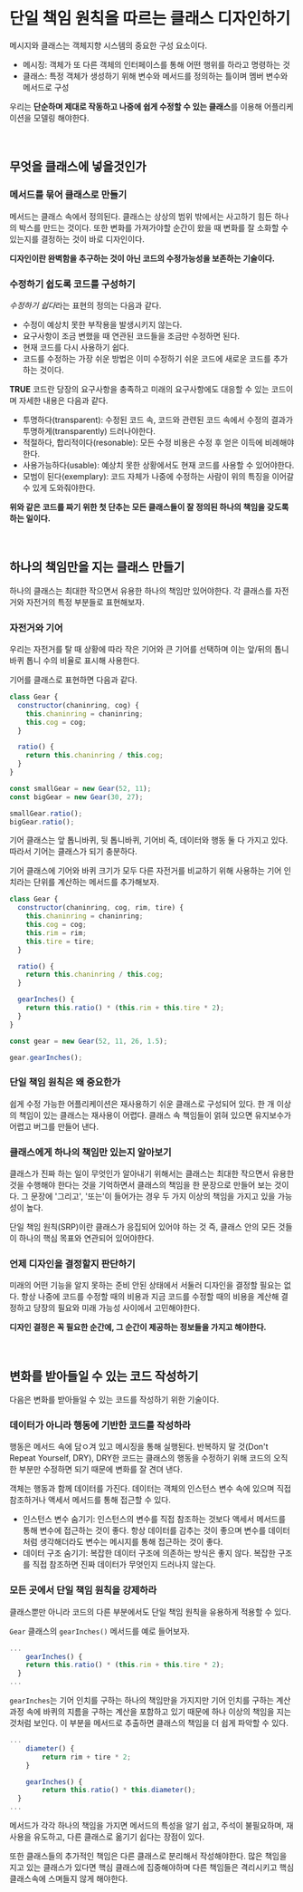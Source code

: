 # 단일 책임 원칙을 따르는 클래스 디자인하기

메시지와 클래스는 객체지향 시스템의 중요한 구성 요소이다.

- 메시징: 객체가 또 다른 객체의 인터페이스를 통해 어떤 행위를 하라고 명령하는 것
- 클래스: 특정 객체가 생성하기 위해 변수와 메서드를 정의하는 틀이며 멤버 변수와 메서드로 구성

우리는 **단순하며 제대로 작동하고 나중에 쉽게 수정할 수 있는 클래스**를 이용해 어플리케이션을 모델링 해야한다.

<br>

## 무엇을 클래스에 넣을것인가

### 메서드를 묶어 클래스로 만들기

메서드는 클래스 속에서 정의된다. 클래스는 상상의 범위 밖에서는 사고하기 힘든 하나의 박스를 만드는 것이다. 또한 변화를 가져가야할 순간이 왔을 때 변화를 잘 소화할 수 있는지를 결정하는 것이 바로 디자인이다.

**디자인이란 완벽함을 추구하는 것이 아닌 코드의 수정가능성을 보존하는 기술이다.**

### 수정하기 쉽도록 코드를 구성하기

*수정하기 쉽다*라는 표현의 정의는 다음과 같다.

- 수정이 예상치 못한 부작용을 발생시키지 않는다.
- 요구사항이 조금 변했을 때 연관된 코드들을 조금만 수정하면 된다.
- 현재 코드를 다시 사용하기 쉽다.
- 코드를 수정하는 가장 쉬운 방법은 이미 수정하기 쉬운 코드에 새로운 코드를 추가하는 것이다.

**TRUE** 코드란 당장의 요구사항을 충족하고 미래의 요구사항에도 대응할 수 있는 코드이며 자세한 내용은 다음과 같다.

- 투명하다(transparent): 수정된 코드 속, 코드와 관련된 코드 속에서 수정의 결과가 투명하게(transparently) 드러나야한다.
- 적절하다, 합리적이다(resonable): 모든 수정 비용은 수정 후 얻은 이득에 비례해야한다.
- 사용가능하다(usable): 예상치 못한 상황에서도 현재 코드를 사용할 수 있어야한다.
- 모범이 된다(exemplary): 코드 자체가 나중에 수정하는 사람이 위의 특징을 이어갈 수 있게 도와줘야한다.

**위와 같은 코드를 짜기 위한 첫 단추는 모든 클래스들이 잘 정의된 하나의 책임을 갖도록 하는 일이다.**

<br>

## 하나의 책임만을 지는 클래스 만들기

하나의 클래스는 최대한 작으면서 유용한 하나의 책임만 있어야한다. 각 클래스를 자전거와 자전거의 특정 부분들로 표현해보자.

### 자전거와 기어

우리는 자전거를 탈 때 상황에 따라 작은 기어와 큰 기어를 선택하며 이는 앞/뒤의 톱니바퀴 톱니 수의 비율로 표시해 사용한다.

기어를 클래스로 표현하면 다음과 같다.

```js
class Gear {
  constructor(chaninring, cog) {
    this.chaninring = chaninring;
    this.cog = cog;
  }

  ratio() {
    return this.chaninring / this.cog;
  }
}

const smallGear = new Gear(52, 11);
const bigGear = new Gear(30, 27);

smallGear.ratio();
bigGear.ratio();
```

기어 클래스는 앞 톱니바퀴, 뒷 톱니바퀴, 기어비 즉, 데이터와 행동 둘 다 가지고 있다. 따라서 기어는 클래스가 되기 충분하다.

기어 클래스에 기어와 바퀴 크기가 모두 다른 자전거를 비교하기 위해 사용하는 기어 인치라는 단위를 계산하는 메서드를 추가해보자.

```js
class Gear {
  constructor(chaninring, cog, rim, tire) {
    this.chaninring = chaninring;
    this.cog = cog;
    this.rim = rim;
    this.tire = tire;
  }

  ratio() {
    return this.chaninring / this.cog;
  }

  gearInches() {
    return this.ratio() * (this.rim + this.tire * 2);
  }
}

const gear = new Gear(52, 11, 26, 1.5);

gear.gearInches();
```

### 단일 책임 원칙은 왜 중요한가

쉽게 수정 가능한 어플리케이션은 재사용하기 쉬운 클래스로 구성되어 있다. 한 개 이상의 책임이 있는 클래스는 재사용이 어렵다. 클래스 속 책임들이 얽혀 있으면 유지보수가 어렵고 버그를 만들어 낸다.

### 클래스에게 하나의 책임만 있는지 알아보기

클래스가 진짜 하는 일이 무엇인가 알아내기 위해서는 클래스는 최대한 작으면서 유용한 것을 수행해야 한다는 것을 기억하면서 클래스의 책임을 한 문장으로 만들어 보는 것이다. 그 문장에 '그리고', '또는'이 들어가는 경우 두 가지 이상의 책임을 가지고 있을 가능성이 높다.

단일 책임 원칙(SRP)이란 클래스가 응집되어 있어야 하는 것 즉, 클래스 안의 모든 것들이 하나의 핵심 목표와 연관되어 있어야한다.

### 언제 디자인을 결정할지 판단하기

미래의 어떤 기능을 알지 못하는 준비 안된 상태에서 서둘러 디자인을 결정할 필요는 없다. 항상 나중에 코드를 수정할 때의 비용과 지금 코드를 수정할 때의 비용을 계산해 결정하고 당장의 필요와 미래 가능성 사이에서 고민해야한다.

**디자인 결정은 꼭 필요한 순간에, 그 순간이 제공하는 정보들을 가지고 해야한다.**

<br>

## 변화를 받아들일 수 있는 코드 작성하기

다음은 변화를 받아들일 수 있는 코드를 작성하기 위한 기술이다.

### 데이터가 아니라 행동에 기반한 코드를 작성하라

행동은 메서드 속에 담ㅇ겨 있고 메시징을 통해 실행된다. 반복하지 말 것(Don't Repeat Yourself, DRY), DRY한 코드는 클래스의 행동을 수정하기 위해 코드의 오직 한 부분만 수정하면 되기 때문에 변화를 잘 견뎌 낸다.

객체는 행동과 함께 데이터를 가진다. 데이터는 객체의 인스턴스 변수 속에 있으며 직접 참조하거나 액세서 메서드를 통해 접근할 수 있다.

- 인스턴스 변수 숨기기: 인스턴스의 변수를 직접 참조하는 것보다 액세서 메서드를 통해 변수에 접근하는 것이 좋다. 항상 데이터를 감추는 것이 좋으며 변수를 데이터처럼 생각해더라도 변수는 메시지를 통해 접근하는 것이 좋다.
- 데이터 구조 숨기기: 복잡한 데이터 구조에 의존하는 방식은 좋지 않다. 복잡한 구조를 직접 참조하면 진짜 데이터가 무엇인지 드러나지 않는다.

### 모든 곳에서 단일 책임 원칙을 강제하라

클래스뿐만 아니라 코드의 다른 부분에서도 단일 책임 원칙을 유용하게 적용할 수 있다.

`Gear` 클래스의 `gearInches()` 메서드를 예로 들어보자.

```js
...
	gearInches() {
    return this.ratio() * (this.rim + this.tire * 2);
  }
...
```

`gearInches`는 기어 인치를 구하는 하나의 책임만을 가지지만 기어 인치를 구하는 계산 과정 속에 바퀴의 지름을 구하는 계산을 포함하고 있기 때문에 하나 이상의 책임을 지는 것처럼 보인다. 이 부분을 메서드로 추출하면 클래스의 책임을 더 쉽게 파악할 수 있다.

```js
...
	diameter() {
		return rim + tire * 2;
	}

	gearInches() {
		return this.ratio() * this.diameter();
  }
...
```

메서드가 각각 하나의 책임을 가지면 메서드의 특성을 알기 쉽고, 주석이 불필요하며, 재사용을 유도하고, 다른 클래스로 옮기기 쉽다는 장점이 있다.

또한 클래스들의 추가적인 책임은 다른 클래스로 분리해서 작성해야한다. 많은 책임을 지고 있는 클래스가 있다면 핵심 클래스에 집중해야하며 다른 책임들은 격리시키고 핵심 클래스속에 스며들지 않게 해야한다.
